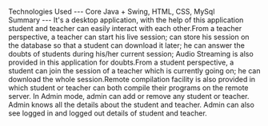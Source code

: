 Technologies Used --- Core Java + Swing, HTML, CSS, MySql  
Summary --- It's a desktop application, with the help of this application student and teacher can easily interact with each other.From a teacher perspective, a teacher can start his live session; can store his session on the database so that a student can download it later; he can answer the doubts of students during his/her current session; Audio Streaming is also provided in this application for doubts.From a student perspective, a student can join the session of a teacher which is currently going on; he can download the whole session.Remote compilation facility is also provided in which student or teacher can both compile their programs on the remote server. In Admin mode, admin can add or remove any student or teacher. Admin knows all the details about the student and teacher. Admin can also see logged in and logged out details of student and teacher.
